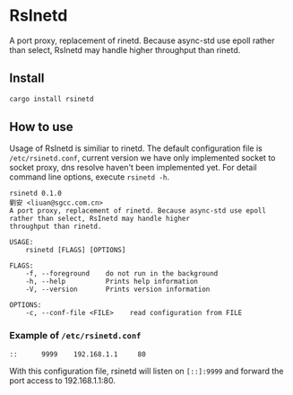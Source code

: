 # RsInetd

A port proxy, replacement of rinetd. Because async-std use epoll rather than select, RsInetd may handle higher throughput than rinetd.

## Install

```bash
cargo install rsinetd
```

## How to use

Usage of RsInetd is similiar to rinetd. The default configuration file is
`/etc/rsinetd.conf`, current version we have only implemented socket to socket
proxy, dns resolve haven't been implemented yet. For detail command line options,
execute `rsinetd -h`.

```
rsinetd 0.1.0
劉安 <liuan@sgcc.com.cn>
A port proxy, replacement of rinetd. Because async-std use epoll rather than select, RsInetd may handle higher
throughput than rinetd.

USAGE:
    rsinetd [FLAGS] [OPTIONS]

FLAGS:
    -f, --foreground    do not run in the background
    -h, --help          Prints help information
    -V, --version       Prints version information

OPTIONS:
    -c, --conf-file <FILE>    read configuration from FILE
```

### Example of `/etc/rsinetd.conf`

```
::      9999    192.168.1.1     80
```

With this configuration file, rsinetd will listen on `[::]:9999` and forward the
port access to 192.168.1.1:80.
